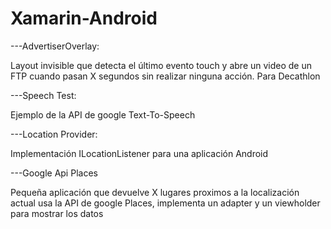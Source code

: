 # Xamarin-Android

---AdvertiserOverlay:

Layout invisible que detecta el último evento touch y abre un video de un FTP cuando pasan X segundos sin realizar ninguna acción.
Para Decathlon 


---Speech Test:

Ejemplo de la API de google Text-To-Speech 

---Location Provider:

Implementación ILocationListener para una aplicación Android


---Google Api Places

Pequeña aplicación que devuelve X lugares proximos a la localización actual usa la API de google Places, implementa un adapter y un viewholder para mostrar los datos 
